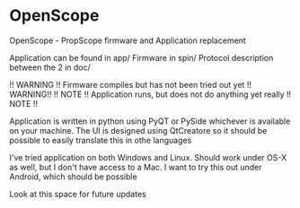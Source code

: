 OpenScope
=========

OpenScope - PropScope firmware and Application replacement

Application can be found in app/
Firmware in spin/
Protocol description between the 2 in doc/

!! WARNING !! Firmware compiles but has not been tried out yet !! WARNING!!
!! NOTE !! Application runs, but does not do anything yet really !! NOTE !!

Application is written in python using PyQT or PySide whichever is available on your machine. 
The UI is designed using QtCreatore so it should be possible to easily translate this in othe languages

I've tried application on both Windows and Linux. Should work under OS-X as well, but I don't
have access to a Mac. 
I want to try this out under Android, which should be possible

Look at this space for future updates

